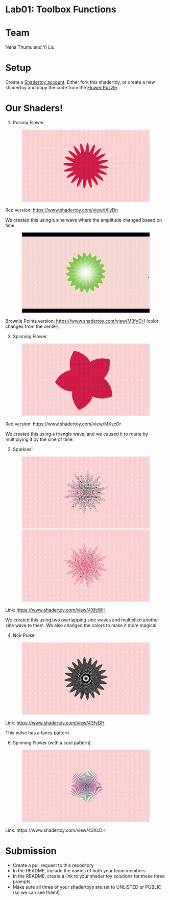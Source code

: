 # Lab01: Toolbox Functions

# Team 
Neha Thumu and Yi Liu 

# Setup 

Create a [Shadertoy account](https://www.shadertoy.com/). Either fork this shadertoy, or create a new shadertoy and copy the code from the [Flower Puzzle](https://www.shadertoy.com/view/NsVBzy).

# Our Shaders!

1. Pulsing Flower

<p align="center">
  <img src="https://github.com/thumun/lab01-toolbox-functions/blob/main/pulse.gif?raw=true"/>
</p>

Red version: https://www.shadertoy.com/view/lXlyDn 

We created this using a sine wave where the amplitude changed based on time. 

<p align="center">
  <img src="https://github.com/thumun/lab01-toolbox-functions/blob/main/SpinningFlowerColorChange.gif?raw=true" />
</p>

Brownie Points version: https://www.shadertoy.com/view/M3fyDH
(color changes from the center) 

2. Spinning Flower

<p align="center">
  <img src="https://github.com/thumun/lab01-toolbox-functions/blob/main/spin.gif?raw=true"/>
</p>
Red version: https://www.shadertoy.com/view/MXscDr

We created this using a triangle wave, and we caused it to rotate by multiplying it by the sine of time. 

3. Sparkles!

<p align="center">
  <img src="https://github.com/thumun/lab01-toolbox-functions/blob/main/glitch_sparkle.gif?raw=true"/>
  <img src="https://github.com/thumun/lab01-toolbox-functions/blob/main/red_sparkle.gif?raw=true"/>
</p>

Link: https://www.shadertoy.com/view/4XfcWH

We created this using two overlapping sine waves and multiplied another sine wave to them. We also changed the colors to make it more magical. 

4. Noir Pulse

<p align="center">
  <img src="https://github.com/thumun/lab01-toolbox-functions/blob/main/noir_pulse.gif?raw=true"/>
</p>

Link: https://www.shadertoy.com/view/43fyDH

This pulse has a fancy pattern. 

6. Spinning Flower (with a cool pattern)

<p align="center">
  <img src="https://github.com/thumun/lab01-toolbox-functions/blob/main/cool_spin.gif?raw=true"/>
</p>
Link: https://www.shadertoy.com/view/43XcDH

# Submission
- Create a pull request to this repository
- In the README, include the names of both your team members
- In the README, create a link to your shader toy solutions for these three prompts
- Make sure all three of your shadertoys are set to UNLISTED or PUBLIC (so we can see them!)
